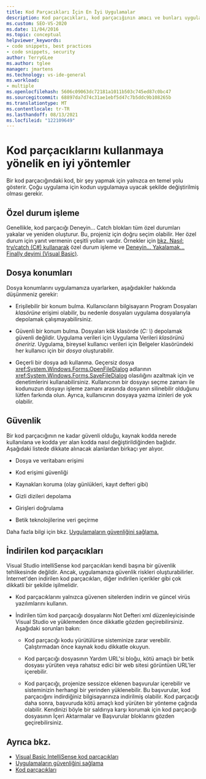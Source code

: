 ```yaml
---
title: Kod Parçacıkları İçin En İyi Uygulamalar
description: Kod parçacıkları, kod parçacığının amacı ve bunları uygulamanıza en uygun şekilde kullanmanın en iyi nasıl olduğunu öğrenin.
ms.custom: SEO-VS-2020
ms.date: 11/04/2016
ms.topic: conceptual
helpviewer_keywords:
- code snippets, best practices
- code snippets, security
author: TerryGLee
ms.author: tglee
manager: jmartens
ms.technology: vs-ide-general
ms.workload:
- multiple
ms.openlocfilehash: 5606c09063dc72181a1011b503c745ed87c0bc47
ms.sourcegitcommit: 68897da7d74c31ae1ebf5d47c7b5ddc9b108265b
ms.translationtype: MT
ms.contentlocale: tr-TR
ms.lasthandoff: 08/13/2021
ms.locfileid: "122109649"
---
```

# <a name="best-practices-for-using-code-snippets"></a>Kod parçacıklarını kullanmaya yönelik en iyi yöntemler

Bir kod parçacığındaki kod, bir şey yapmak için yalnızca en temel yolu gösterir. Çoğu uygulama için kodun uygulamaya uyacak şekilde değiştirilmiş olması gerekir.

## <a name="handling-exceptions"></a>Özel durum işleme

Genellikle, kod parçacığı Deneyin... Catch blokları tüm özel durumları yakalar ve yeniden oluşturur. Bu, projeniz için doğru seçim olabilir. Her özel durum için yanıt vermenin çeşitli yolları vardır. Örnekler için [bkz. Nasıl: try/catch (C#) kullanarak](/dotnet/csharp/programming-guide/exceptions/how-to-handle-an-exception-using-try-catch) özel durum işleme ve [Deneyin... Yakalamak... Finally deyimi (Visual Basic)](/dotnet/visual-basic/language-reference/statements/try-catch-finally-statement).

## <a name="file-locations"></a>Dosya konumları

Dosya konumlarını uygulamanıza uyarlarken, aşağıdakiler hakkında düşünmeniz gerekir:

- Erişilebilir bir konum bulma. Kullanıcıların bilgisayarın Program Dosyaları *klasörüne* erişimi olabilir, bu nedenle dosyaları uygulama dosyalarıyla depolamak çalışmayabilirsiniz.

- Güvenli bir konum bulma. Dosyaları kök klasörde (*C: \\*) depolamak güvenli değildir. Uygulama verileri için Uygulama Verileri *klasörünü öneririz.* Uygulama, bireysel kullanıcı verileri için Belgeler klasöründeki her kullanıcı için bir *dosya* oluşturabilir.

- Geçerli bir dosya adı kullanma. Geçersiz dosya <xref:System.Windows.Forms.OpenFileDialog> adlarının <xref:System.Windows.Forms.SaveFileDialog> olasılığını azaltmak için ve denetimlerini kullanabilirsiniz. Kullanıcının bir dosyayı seçme zamanı ile kodunuzun dosyayı işleme zamanı arasında dosyanın silinebilir olduğunu lütfen farkında olun. Ayrıca, kullanıcının dosyaya yazma izinleri de yok olabilir.

## <a name="security"></a>Güvenlik

Bir kod parçacığının ne kadar güvenli olduğu, kaynak kodda nerede kullanılana ve kodda yer alan kodda nasıl değiştirildiğinden bağlıdır. Aşağıdaki listede dikkate alınacak alanlardan birkaçı yer alıyor.

- Dosya ve veritabanı erişimi

- Kod erişimi güvenliği

- Kaynakları koruma (olay günlükleri, kayıt defteri gibi)

- Gizli dizileri depolama

- Girişleri doğrulama

- Betik teknolojilerine veri geçirme

Daha fazla bilgi için bkz. [Uygulamaların güvenliğini sağlama.](../ide/securing-applications.md)

## <a name="downloaded-code-snippets"></a>İndirilen kod parçacıkları

Visual Studio intelliSense kod parçacıkları kendi başına bir güvenlik tehlikesinde değildir. Ancak, uygulamanıza güvenlik riskleri oluşturabilirler. İnternet'den indirilen kod parçacıkları, diğer indirilen içerikler gibi çok dikkatli bir şekilde işilmelidir.

- Kod parçacıklarını yalnızca güvenen sitelerden indirin ve güncel virüs yazılımlarını kullanın.

- İndirilen tüm kod parçacığı dosyalarını Not Defteri xml düzenleyicisinde Visual Studio ve yüklemeden önce dikkatle gözden geçirebilirsiniz. Aşağıdaki sorunları bakın:

  - Kod parçacığı kodu yürütülürse sisteminize zarar verebilir. Çalıştırmadan önce kaynak kodu dikkatle okuyun.

  - Kod parçacığı dosyasının Yardım URL'si bloğu, kötü amaçlı bir betik dosyası yürüten veya rahatsız edici bir web sitesi görüntüen URL'ler içerebilir.

  - Kod parçacığı, projenize sessizce eklenen başvurular içerebilir ve sisteminizin herhangi bir yerinden yüklenebilir. Bu başvurular, kod parçacığını indirdiğiniz bilgisayarınıza indirilmiş olabilir. Kod parçacığı daha sonra, başvuruda kötü amaçlı kod yürüten bir yönteme çağrıda olabilir. Kendinizi böyle bir saldırıya karşı korumak için kod parçacığı dosyasının İçeri Aktarmalar ve Başvurular bloklarını gözden geçirebilirsiniz.

## <a name="see-also"></a>Ayrıca bkz.

- [Visual Basic IntelliSense kod parçacıkları](/dotnet/visual-basic/developing-apps/using-ide/intellisense-code-snippets)
- [Uygulamaların güvenliğini sağlama](../ide/securing-applications.md)
- [Kod parçacıkları](../ide/code-snippets.md)
